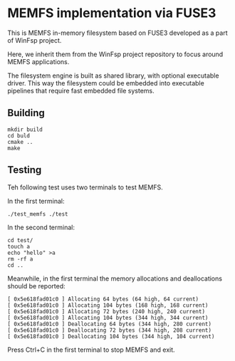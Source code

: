 # MEMFS implementation via FUSE3

This is MEMFS in-memory filesystem based on FUSE3 developed as a part of WinFsp project.

Here, we inherit them from the WinFsp project repository to focus around MEMFS applications.

The filesystem engine is built as shared library, with optional executable driver. This way the filesystem could be embedded into executable pipelines that require fast embedded file systems.
 

## Building

```
mkdir build
cd buld
cmake ..
make
```


## Testing

Teh following test uses two terminals to test MEMFS.

In the first terminal:

```
./test_memfs ./test
```

In the second terminal:

```
cd test/
touch a
echo "hello" >a
rm -rf a
cd ..
```

Meanwhile, in the first terminal the memory allocations and deallocations should be reported:

```
[ 0x5e618fad01c0 ] Allocating 64 bytes (64 high, 64 current)
[ 0x5e618fad01c0 ] Allocating 104 bytes (168 high, 168 current)
[ 0x5e618fad01c0 ] Allocating 72 bytes (240 high, 240 current)
[ 0x5e618fad01c0 ] Allocating 104 bytes (344 high, 344 current)
[ 0x5e618fad01c0 ] Deallocating 64 bytes (344 high, 280 current)
[ 0x5e618fad01c0 ] Deallocating 72 bytes (344 high, 208 current)
[ 0x5e618fad01c0 ] Deallocating 104 bytes (344 high, 104 current)
```

Press Ctrl+C in the first terminal to stop MEMFS and exit.
